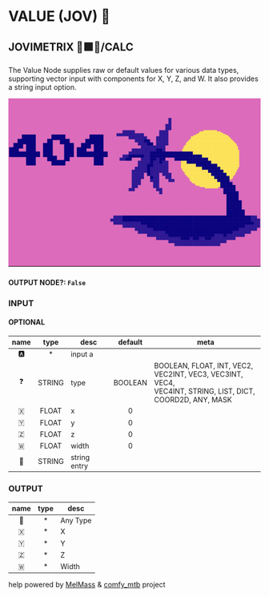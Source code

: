 # VALUE (JOV) 🧬

## JOVIMETRIX 🔺🟩🔵/CALC

The Value Node supplies raw or default values for various data types, supporting vector input with components for X, Y, Z, and W. It also provides a string input option.

![VALUE](https://raw.githubusercontent.com/Amorano/Jovimetrix-examples/master/node/VALUE/VALUE.png)

#### OUTPUT NODE?: `False`

### INPUT

#### OPTIONAL

name | type | desc | default | meta
:---:|:---:|---|:---:|---
🅰️ | * | input a |  | 
❓ | STRING | type | BOOLEAN | BOOLEAN, FLOAT, INT, VEC2,<br>VEC2INT, VEC3, VEC3INT, VEC4,<br>VEC4INT, STRING, LIST, DICT,<br>COORD2D, ANY, MASK
🇽 | FLOAT | x | 0 | 
🇾 | FLOAT | y | 0 | 
🇿 | FLOAT | z | 0 | 
🇼 | FLOAT | width | 0 | 
📝 | STRING | string entry |  | 

### OUTPUT

name | type | desc
:---:|:---:|---
🔮 | * | Any Type 
🇽 | * | X 
🇾 | * | Y 
🇿 | * | Z 
🇼 | * | Width 

help powered by [MelMass](https://github.com/melMass) & [comfy_mtb](https://github.com/melMass/comfy_mtb) project